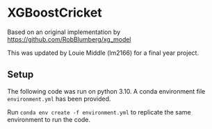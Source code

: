 # XGBoostCricket

Based on an original implementation by https://github.com/RobBlumberg/xg_model

This was updated by Louie Middle (lm2166) for a final year project.

## Setup 

The following code was run on python 3.10.
A conda environment file `environment.yml` has been provided.

Run `conda env create -f environment.yml` to replicate the same environment to run the code.
